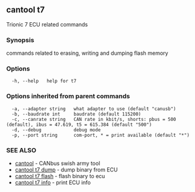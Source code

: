 ## cantool t7

Trionic 7 ECU related commands

### Synopsis

commands related to erasing, writing and dumping flash memory

### Options

```
  -h, --help   help for t7
```

### Options inherited from parent commands

```
  -a, --adapter string   what adapter to use (default "canusb")
  -b, --baudrate int     baudrate (default 115200)
  -c, --canrate string   CAN rate in kbit/s, shorts: pbus = 500 (default), ibus = 47.619, t5 = 615.384 (default "500")
  -d, --debug            debug mode
  -p, --port string      com-port, * = print available (default "*")
```

### SEE ALSO

* [cantool](cantool.md)	 - CANbus swish army tool
* [cantool t7 dump](cantool_t7_dump.md)	 - dump binary from ECU
* [cantool t7 flash](cantool_t7_flash.md)	 - flash binary to ecu
* [cantool t7 info](cantool_t7_info.md)	 - print ECU info

